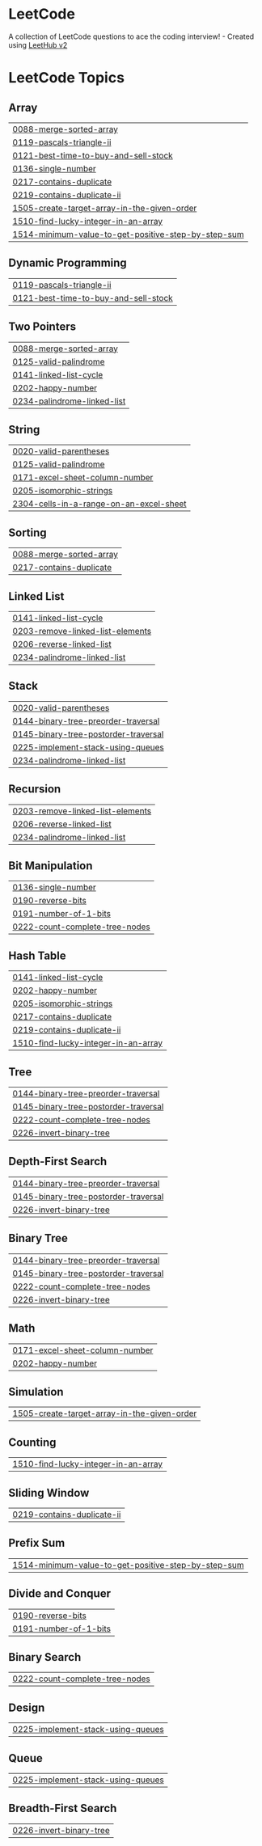 # LeetCode
A collection of LeetCode questions to ace the coding interview! - Created using [LeetHub v2](https://github.com/arunbhardwaj/LeetHub-2.0)

<!---LeetCode Topics Start-->
# LeetCode Topics
## Array
|  |
| ------- |
| [0088-merge-sorted-array](https://github.com/Alligator1506/LeetCode/tree/master/0088-merge-sorted-array) |
| [0119-pascals-triangle-ii](https://github.com/Alligator1506/LeetCode/tree/master/0119-pascals-triangle-ii) |
| [0121-best-time-to-buy-and-sell-stock](https://github.com/Alligator1506/LeetCode/tree/master/0121-best-time-to-buy-and-sell-stock) |
| [0136-single-number](https://github.com/Alligator1506/LeetCode/tree/master/0136-single-number) |
| [0217-contains-duplicate](https://github.com/Alligator1506/LeetCode/tree/master/0217-contains-duplicate) |
| [0219-contains-duplicate-ii](https://github.com/Alligator1506/LeetCode/tree/master/0219-contains-duplicate-ii) |
| [1505-create-target-array-in-the-given-order](https://github.com/Alligator1506/LeetCode/tree/master/1505-create-target-array-in-the-given-order) |
| [1510-find-lucky-integer-in-an-array](https://github.com/Alligator1506/LeetCode/tree/master/1510-find-lucky-integer-in-an-array) |
| [1514-minimum-value-to-get-positive-step-by-step-sum](https://github.com/Alligator1506/LeetCode/tree/master/1514-minimum-value-to-get-positive-step-by-step-sum) |
## Dynamic Programming
|  |
| ------- |
| [0119-pascals-triangle-ii](https://github.com/Alligator1506/LeetCode/tree/master/0119-pascals-triangle-ii) |
| [0121-best-time-to-buy-and-sell-stock](https://github.com/Alligator1506/LeetCode/tree/master/0121-best-time-to-buy-and-sell-stock) |
## Two Pointers
|  |
| ------- |
| [0088-merge-sorted-array](https://github.com/Alligator1506/LeetCode/tree/master/0088-merge-sorted-array) |
| [0125-valid-palindrome](https://github.com/Alligator1506/LeetCode/tree/master/0125-valid-palindrome) |
| [0141-linked-list-cycle](https://github.com/Alligator1506/LeetCode/tree/master/0141-linked-list-cycle) |
| [0202-happy-number](https://github.com/Alligator1506/LeetCode/tree/master/0202-happy-number) |
| [0234-palindrome-linked-list](https://github.com/Alligator1506/LeetCode/tree/master/0234-palindrome-linked-list) |
## String
|  |
| ------- |
| [0020-valid-parentheses](https://github.com/Alligator1506/LeetCode/tree/master/0020-valid-parentheses) |
| [0125-valid-palindrome](https://github.com/Alligator1506/LeetCode/tree/master/0125-valid-palindrome) |
| [0171-excel-sheet-column-number](https://github.com/Alligator1506/LeetCode/tree/master/0171-excel-sheet-column-number) |
| [0205-isomorphic-strings](https://github.com/Alligator1506/LeetCode/tree/master/0205-isomorphic-strings) |
| [2304-cells-in-a-range-on-an-excel-sheet](https://github.com/Alligator1506/LeetCode/tree/master/2304-cells-in-a-range-on-an-excel-sheet) |
## Sorting
|  |
| ------- |
| [0088-merge-sorted-array](https://github.com/Alligator1506/LeetCode/tree/master/0088-merge-sorted-array) |
| [0217-contains-duplicate](https://github.com/Alligator1506/LeetCode/tree/master/0217-contains-duplicate) |
## Linked List
|  |
| ------- |
| [0141-linked-list-cycle](https://github.com/Alligator1506/LeetCode/tree/master/0141-linked-list-cycle) |
| [0203-remove-linked-list-elements](https://github.com/Alligator1506/LeetCode/tree/master/0203-remove-linked-list-elements) |
| [0206-reverse-linked-list](https://github.com/Alligator1506/LeetCode/tree/master/0206-reverse-linked-list) |
| [0234-palindrome-linked-list](https://github.com/Alligator1506/LeetCode/tree/master/0234-palindrome-linked-list) |
## Stack
|  |
| ------- |
| [0020-valid-parentheses](https://github.com/Alligator1506/LeetCode/tree/master/0020-valid-parentheses) |
| [0144-binary-tree-preorder-traversal](https://github.com/Alligator1506/LeetCode/tree/master/0144-binary-tree-preorder-traversal) |
| [0145-binary-tree-postorder-traversal](https://github.com/Alligator1506/LeetCode/tree/master/0145-binary-tree-postorder-traversal) |
| [0225-implement-stack-using-queues](https://github.com/Alligator1506/LeetCode/tree/master/0225-implement-stack-using-queues) |
| [0234-palindrome-linked-list](https://github.com/Alligator1506/LeetCode/tree/master/0234-palindrome-linked-list) |
## Recursion
|  |
| ------- |
| [0203-remove-linked-list-elements](https://github.com/Alligator1506/LeetCode/tree/master/0203-remove-linked-list-elements) |
| [0206-reverse-linked-list](https://github.com/Alligator1506/LeetCode/tree/master/0206-reverse-linked-list) |
| [0234-palindrome-linked-list](https://github.com/Alligator1506/LeetCode/tree/master/0234-palindrome-linked-list) |
## Bit Manipulation
|  |
| ------- |
| [0136-single-number](https://github.com/Alligator1506/LeetCode/tree/master/0136-single-number) |
| [0190-reverse-bits](https://github.com/Alligator1506/LeetCode/tree/master/0190-reverse-bits) |
| [0191-number-of-1-bits](https://github.com/Alligator1506/LeetCode/tree/master/0191-number-of-1-bits) |
| [0222-count-complete-tree-nodes](https://github.com/Alligator1506/LeetCode/tree/master/0222-count-complete-tree-nodes) |
## Hash Table
|  |
| ------- |
| [0141-linked-list-cycle](https://github.com/Alligator1506/LeetCode/tree/master/0141-linked-list-cycle) |
| [0202-happy-number](https://github.com/Alligator1506/LeetCode/tree/master/0202-happy-number) |
| [0205-isomorphic-strings](https://github.com/Alligator1506/LeetCode/tree/master/0205-isomorphic-strings) |
| [0217-contains-duplicate](https://github.com/Alligator1506/LeetCode/tree/master/0217-contains-duplicate) |
| [0219-contains-duplicate-ii](https://github.com/Alligator1506/LeetCode/tree/master/0219-contains-duplicate-ii) |
| [1510-find-lucky-integer-in-an-array](https://github.com/Alligator1506/LeetCode/tree/master/1510-find-lucky-integer-in-an-array) |
## Tree
|  |
| ------- |
| [0144-binary-tree-preorder-traversal](https://github.com/Alligator1506/LeetCode/tree/master/0144-binary-tree-preorder-traversal) |
| [0145-binary-tree-postorder-traversal](https://github.com/Alligator1506/LeetCode/tree/master/0145-binary-tree-postorder-traversal) |
| [0222-count-complete-tree-nodes](https://github.com/Alligator1506/LeetCode/tree/master/0222-count-complete-tree-nodes) |
| [0226-invert-binary-tree](https://github.com/Alligator1506/LeetCode/tree/master/0226-invert-binary-tree) |
## Depth-First Search
|  |
| ------- |
| [0144-binary-tree-preorder-traversal](https://github.com/Alligator1506/LeetCode/tree/master/0144-binary-tree-preorder-traversal) |
| [0145-binary-tree-postorder-traversal](https://github.com/Alligator1506/LeetCode/tree/master/0145-binary-tree-postorder-traversal) |
| [0226-invert-binary-tree](https://github.com/Alligator1506/LeetCode/tree/master/0226-invert-binary-tree) |
## Binary Tree
|  |
| ------- |
| [0144-binary-tree-preorder-traversal](https://github.com/Alligator1506/LeetCode/tree/master/0144-binary-tree-preorder-traversal) |
| [0145-binary-tree-postorder-traversal](https://github.com/Alligator1506/LeetCode/tree/master/0145-binary-tree-postorder-traversal) |
| [0222-count-complete-tree-nodes](https://github.com/Alligator1506/LeetCode/tree/master/0222-count-complete-tree-nodes) |
| [0226-invert-binary-tree](https://github.com/Alligator1506/LeetCode/tree/master/0226-invert-binary-tree) |
## Math
|  |
| ------- |
| [0171-excel-sheet-column-number](https://github.com/Alligator1506/LeetCode/tree/master/0171-excel-sheet-column-number) |
| [0202-happy-number](https://github.com/Alligator1506/LeetCode/tree/master/0202-happy-number) |
## Simulation
|  |
| ------- |
| [1505-create-target-array-in-the-given-order](https://github.com/Alligator1506/LeetCode/tree/master/1505-create-target-array-in-the-given-order) |
## Counting
|  |
| ------- |
| [1510-find-lucky-integer-in-an-array](https://github.com/Alligator1506/LeetCode/tree/master/1510-find-lucky-integer-in-an-array) |
## Sliding Window
|  |
| ------- |
| [0219-contains-duplicate-ii](https://github.com/Alligator1506/LeetCode/tree/master/0219-contains-duplicate-ii) |
## Prefix Sum
|  |
| ------- |
| [1514-minimum-value-to-get-positive-step-by-step-sum](https://github.com/Alligator1506/LeetCode/tree/master/1514-minimum-value-to-get-positive-step-by-step-sum) |
## Divide and Conquer
|  |
| ------- |
| [0190-reverse-bits](https://github.com/Alligator1506/LeetCode/tree/master/0190-reverse-bits) |
| [0191-number-of-1-bits](https://github.com/Alligator1506/LeetCode/tree/master/0191-number-of-1-bits) |
## Binary Search
|  |
| ------- |
| [0222-count-complete-tree-nodes](https://github.com/Alligator1506/LeetCode/tree/master/0222-count-complete-tree-nodes) |
## Design
|  |
| ------- |
| [0225-implement-stack-using-queues](https://github.com/Alligator1506/LeetCode/tree/master/0225-implement-stack-using-queues) |
## Queue
|  |
| ------- |
| [0225-implement-stack-using-queues](https://github.com/Alligator1506/LeetCode/tree/master/0225-implement-stack-using-queues) |
## Breadth-First Search
|  |
| ------- |
| [0226-invert-binary-tree](https://github.com/Alligator1506/LeetCode/tree/master/0226-invert-binary-tree) |
<!---LeetCode Topics End-->